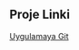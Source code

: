 ## Proje Linki

<a href="https://streamify-video-calls-ue7g.onrender.com" target="_blank">Uygulamaya Git</a>
